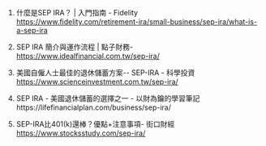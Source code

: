 

1. 什麼是SEP IRA？ | 入門指南 - Fidelity
https://www.fidelity.com/retirement-ira/small-business/sep-ira/what-is-a-sep-ira

2. SEP IRA 簡介與運作流程 | 點子財務-https://www.idealfinancial.com.tw/sep-ira/

3. 美國自僱人士最佳的退休儲蓄方案-- SEP-IRA - 科學投資
https://www.scienceinvestment.com.tw/sep-ira/

4. SEP IRA - 美國退休儲蓄的選擇之一 - 以財為鑰的學習筆記https://lifefinancialplan.com/business/sep-ira/

5. SEP-IRA比401(k)還棒？優點+注意事項- 街口財經 https://www.stocksstudy.com/sep-ira/